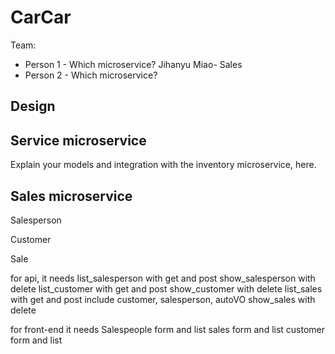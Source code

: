 # CarCar

Team:

- Person 1 - Which microservice?
  Jihanyu Miao- Sales
- Person 2 - Which microservice?

## Design

## Service microservice

Explain your models and integration with the inventory
microservice, here.

## Sales microservice

Salesperson

Customer

Sale

for api,
it needs list_salesperson with get and post
show_salesperson with delete
list_customer with get and post
show_customer with delete
list_sales with get and post include customer, salesperson, autoVO
show_sales with delete

for front-end
it needs
Salespeople form and list
sales form and list
customer form and list
